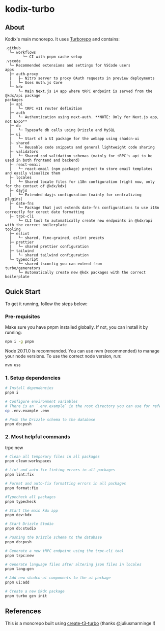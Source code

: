 # kodix-turbo

## About

Kodix's main monorepo. It uses [Turborepo](https://turborepo.org) and contains:

```text
.github
  └─ workflows
        └─ CI with pnpm cache setup
.vscode
  └─ Recommended extensions and settings for VSCode users
apps
  ├─ auth-proxy
  |   ├─ Nitro server to proxy OAuth requests in preview deployments
  |   └─ Uses Auth.js Core
  └─ kdx
      └─ Main Next.js 14 app where tRPC endpoint is served from the @kdx/api package
packages
  ├─ api
  |   └─ tRPC v11 router definition
  ├─ auth
  |   └─ Authentication using next-auth. **NOTE: Only for Next.js app, not Expo**
  ├─ db
  |   └─ Typesafe db calls using Drizzle and MySQL
  ├─ ui
  |   └─ Start of a UI package for the webapp using shadcn-ui
  ├- shared
  |   └─ Reusable code snippets and general lightweight code sharing
  ├- validators
  |   └─ Shared zod validation schemas (mainly for tRPC's api to be used in both frontend and backend)
  ├- react-email
  |   └─ react-email (npm package) project to store email templates and easily visualize them
  ├- locales
  |   └─ Shared locale files for i18n configuration (right now, only for the context of @kdx/kdx)
  ├- dayjs
  |   └─ Extended dayjs configuration (mainly for centralizing plugins)
  ├- date-fns
  |   └─ Package that just extends date-fns configurations to use i18n correctly for corect date formatting
  ├- trpc-cli
      └─ CLI tool to automatically create new endpoints in @kdx/api with the correct boilerplate
tooling
  ├─ eslint
  |   └─ shared, fine-grained, eslint presets
  ├─ prettier
  |   └─ shared prettier configuration
  ├─ tailwind
  |   └─ shared tailwind configuration
  └─ typescript
      └─ shared tsconfig you can extend from
turbo/generators
      └─ Automatically create new @kdx packages with the correct boilerplate
```

## Quick Start

To get it running, follow the steps below:

### Pre-requisites

Make sure you have pnpm installed globally. If not, you can install it by running:

```bash
npm i -g pnpm
```

Node 20.11.0 is recommended. You can use nvm (recommended) to manage your node versions. To use the correct node version, run:

```bash
nvm use
```

### 1. Setup dependencies

```bash
# Install dependencies
pnpm i

# Configure environment variables
# There is an `.env.example` in the root directory you can use for reference, although you need to fill in the correct values yourself
cp .env.example .env

# Push the Drizzle schema to the database
pnpm db:push
```

### 2. Most helpful commands

trpc:new

```bash
# Clean all temporary files in all packages
pnpm clean:workspaces

# Lint and auto-fix linting errors in all packages
pnpm lint:fix

# Format and auto-fix formatting errors in all packages
pnpm format:fix

#Typecheck all packages
pnpm typecheck

# Start the main kdx app
pnpm dev:kdx

# Start Drizzle Studio
pnpm db:studio

# Pushing the Drizzle schema to the database
pnpm db:push

# Generate a new tRPC endpoint using the trpc-cli tool
pnpm trpc:new

# Generate language files after altering json files in locales
pnpm lang:gen

# Add new shadcn-ui components to the ui package
pnpm ui:add

# Create a new @kdx package
pnpm turbo gen init
```

## References

This is a monorepo built using [create-t3-turbo](https://github.com/t3-oss/create-t3-turbo) (thanks @juliusmarminge !)
